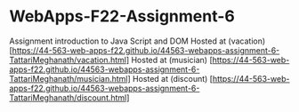 # WebApps-F22-Assignment-6
Assignment introduction to Java Script and DOM
Hosted at (vacation) [https://44-563-web-apps-f22.github.io/44563-webapps-assignment-6-TattariMeghanath/vacation.html]
Hosted at (musician) [https://44-563-web-apps-f22.github.io/44563-webapps-assignment-6-TattariMeghanath/musician.html]
Hosted at (discount) [https://44-563-web-apps-f22.github.io/44563-webapps-assignment-6-TattariMeghanath/discount.html]